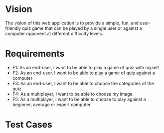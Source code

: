 # Vision

The vision of this web application is to provide a simple, fun, and user-friendly quiz game that can be played by a single user or against a computer opponent at different difficulty levels.

# Requirements

- F1: As an end-user, I want to be able to play a game of quiz with myself
- F2: As an end-user, I want to be able to play a game of quiz against a computer
- F3: As an end-user, I want to be able to choose the categories of the quiz
- F4: As a multiplayer, I want to be able to choose my image
- F5: As a multiplayer, I want to be able to choose to play against a beginner, average or expert computer

# Test Cases

